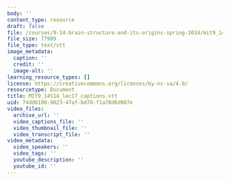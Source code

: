 ```yaml
---
body: ''
content_type: resource
draft: false
file: /courses/9-14-brain-structure-and-its-origins-spring-2014/mit9_14s14_lec17_captions.vtt
file_size: 77989
file_type: text/vtt
image_metadata:
  caption: ''
  credit: ''
  image-alt: ''
learning_resource_types: []
license: https://creativecommons.org/licenses/by-nc-sa/4.0/
resourcetype: Document
title: MIT9_14S14_lec17_captions.vtt
uid: 74dd6108-9023-47af-bd78-f1a78d6d007e
video_files:
  archive_url: ''
  video_captions_file: ''
  video_thumbnail_file: ''
  video_transcript_file: ''
video_metadata:
  video_speakers: ''
  video_tags: ''
  youtube_description: ''
  youtube_id: ''
---
```

